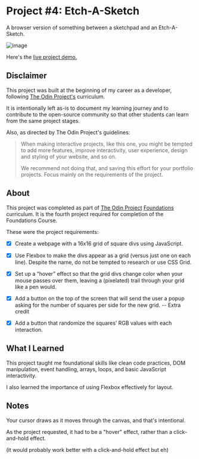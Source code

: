 Project #4: Etch-A-Sketch
=============

A browser version of something between a sketchpad and an Etch-A-Sketch.

![image](https://github.com/user-attachments/assets/0252d41a-0c62-48d3-ae9c-27d938bce137)

Here's the [live project demo.](https://alansobchacki.github.io/odin-etch-sketch/)


Disclaimer
-----

This project was built at the beginning of my career as a developer, following [The Odin Project's](https://www.theodinproject.com/) curriculum. 

It is intentionally left as-is to document my learning journey and to contribute to the open-source community so that other students can learn from the same project stages.

Also, as directed by The Odin Project's guidelines:

> When making interactive projects, like this one, you might be tempted to add more features, improve interactivity, user experience, design and styling of your website, and so on.
> 
> We recommend not doing that, and saving this effort for your portfolio projects. Focus mainly on the requirements of the project.


About
-----

This project was completed as part of [The Odin Project](https://www.theodinproject.com/) [Foundations](https://www.theodinproject.com/paths/foundations/courses/foundations) curriculum. It is the fourth project required for completion of the Foundations Course.

These were the project requirements:

- [x] Create a webpage with a 16x16 grid of square divs using JavaScript.
- [x] Use Flexbox to make the divs appear as a grid (versus just one on each line). Despite the name, do not be tempted to research or use CSS Grid.
- [x] Set up a “hover” effect so that the grid divs change color when your mouse passes over them, leaving a (pixelated) trail through your grid like a pen would.
- [x] Add a button on the top of the screen that will send the user a popup asking for the number of squares per side for the new grid.
-- Extra credit
- [x] Add a button that randomize the squares’ RGB values with each interaction.


What I Learned
-----

This project taught me foundational skills like clean code practices, DOM manipulation, event handling, arrays, loops, and basic JavaScript interactivity. 

I also learned the importance of using Flexbox effectively for layout.


Notes
-----

Your cursor draws as it moves through the canvas, and that's intentional.

As the project requested, it had to be a "hover" effect, rather than a click-and-hold effect.

(it would probably work better with a click-and-hold effect but eh)
